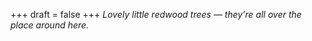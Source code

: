 
+++
draft = false
+++
_Lovely little redwood trees &mdash; they're all over the place around here._
